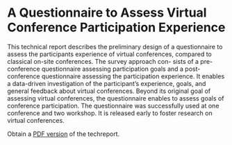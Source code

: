 # A Questionnaire to Assess Virtual Conference Participation Experience

This technical report describes the preliminary design of a questionnaire to assess the participants experience of virtual conferences, compared to classical on-site conferences. The survey approach con- sists of a pre-conference questionnaire assessing participation goals and a post-conference questionnaire assessing the participation experience. It enables a data-driven investigation of the participant’s experience, goals, and general feedback about virtual conferences. Beyond its original goal of assessing virtual conferences, the questionnaire enables to assess goals of conference participation. The questionnaire was successfully used at one conference and two workshop. It is released early to foster research on virtual conferences.

Obtain a [PDF version](paper.pdf) of the techreport.
